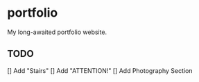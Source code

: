 # portfolio

My long-awaited portfolio website.

## TODO

[] Add "Stairs"
[] Add "ATTENTION!"
[] Add Photography Section
